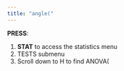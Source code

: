 ```yaml
---
title: "angle("
---
```


**PRESS**:
1. **STAT** to access the statistics menu
2. TESTS submenu
3. Scroll down to H to find ANOVA(
